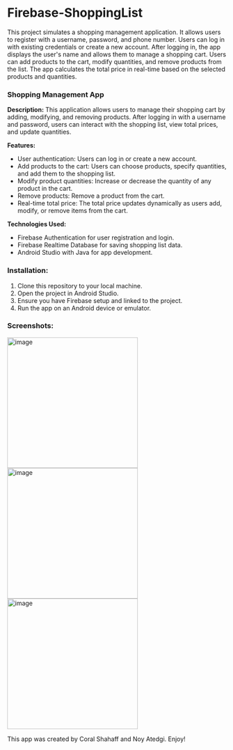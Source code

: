 # Firebase-ShoppingList
This project simulates a shopping management application. It allows users to register with a username, password, and phone number. Users can log in with existing credentials or create a new account. After logging in, the app displays the user's name and allows them to manage a shopping cart. Users can add products to the cart, modify quantities, and remove products from the list. The app calculates the total price in real-time based on the selected products and quantities.

### Shopping Management App
**Description:**
This application allows users to manage their shopping cart by adding, modifying, and removing products. After logging in with a username and password, users can interact with the shopping list, view total prices, and update quantities.

**Features:**
- User authentication: Users can log in or create a new account.
- Add products to the cart: Users can choose products, specify quantities, and add them to the shopping list.
- Modify product quantities: Increase or decrease the quantity of any product in the cart.
- Remove products: Remove a product from the cart.
- Real-time total price: The total price updates dynamically as users add, modify, or remove items from the cart.

**Technologies Used:**
- Firebase Authentication for user registration and login.
- Firebase Realtime Database for saving shopping list data.
- Android Studio with Java for app development.

### Installation:
1. Clone this repository to your local machine.
2. Open the project in Android Studio.
3. Ensure you have Firebase setup and linked to the project.
4. Run the app on an Android device or emulator.

### Screenshots:
<img width="300" alt="image" src="https://github.com/user-attachments/assets/9c406486-1755-4d60-81ef-127f89e97abf" />
<img width="300" alt="image" src="https://github.com/user-attachments/assets/47801a88-e525-4e0a-b83c-25270758141d" />
<img width="300" alt="image" src="https://github.com/user-attachments/assets/4a702e3d-7bd6-4963-8aaa-27d997ecafc7" />

This app was created by Coral Shahaff and Noy Atedgi.
Enjoy!
